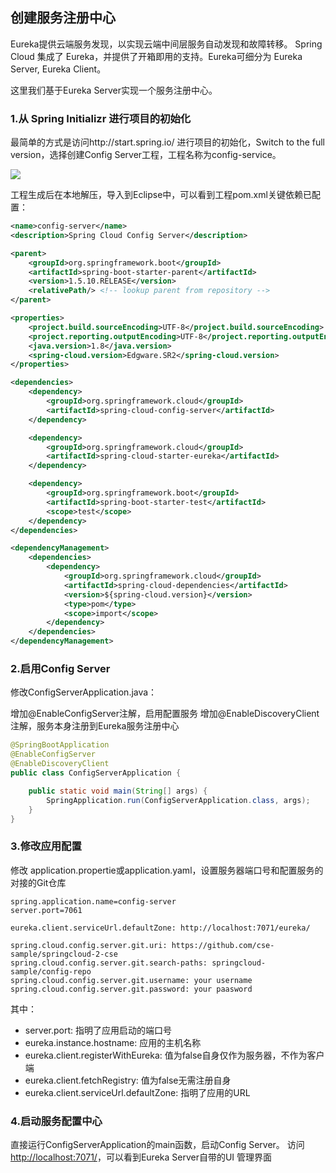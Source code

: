 ## 创建服务注册中心

Eureka提供云端服务发现，以实现云端中间层服务自动发现和故障转移。
Spring Cloud 集成了 Eureka，并提供了开箱即用的支持。Eureka可细分为 Eureka Server, Eureka Client。

这里我们基于Eureka Server实现一个服务注册中心。

### 1.从 Spring Initializr 进行项目的初始化

最简单的方式是访问http://start.spring.io/ 进行项目的初始化，Switch to the full version，选择创建Config Server工程，工程名称为config-service。

![](https://github.com/cse-sample/springcloud-2-cse/blob/master/springcloud-sample/images/Initializr_config_server.png)

工程生成后在本地解压，导入到Eclipse中，可以看到工程pom.xml关键依赖已配置：

```xml
<name>config-server</name>
<description>Spring Cloud Config Server</description>

<parent>
	<groupId>org.springframework.boot</groupId>
	<artifactId>spring-boot-starter-parent</artifactId>
	<version>1.5.10.RELEASE</version>
	<relativePath/> <!-- lookup parent from repository -->
</parent>

<properties>
	<project.build.sourceEncoding>UTF-8</project.build.sourceEncoding>
	<project.reporting.outputEncoding>UTF-8</project.reporting.outputEncoding>
	<java.version>1.8</java.version>
	<spring-cloud.version>Edgware.SR2</spring-cloud.version>
</properties>

<dependencies>
	<dependency>
		<groupId>org.springframework.cloud</groupId>
		<artifactId>spring-cloud-config-server</artifactId>
	</dependency>

	<dependency>
		<groupId>org.springframework.cloud</groupId>
		<artifactId>spring-cloud-starter-eureka</artifactId>
	</dependency>

	<dependency>
		<groupId>org.springframework.boot</groupId>
		<artifactId>spring-boot-starter-test</artifactId>
		<scope>test</scope>
	</dependency>
</dependencies>

<dependencyManagement>
	<dependencies>
		<dependency>
			<groupId>org.springframework.cloud</groupId>
			<artifactId>spring-cloud-dependencies</artifactId>
			<version>${spring-cloud.version}</version>
			<type>pom</type>
			<scope>import</scope>
		</dependency>
	</dependencies>
</dependencyManagement>
```

### 2.启用Config Server

修改ConfigServerApplication.java：

增加@EnableConfigServer注解，启用配置服务
增加@EnableDiscoveryClient注解，服务本身注册到Eureka服务注册中心

```Java
@SpringBootApplication
@EnableConfigServer
@EnableDiscoveryClient
public class ConfigServerApplication {

	public static void main(String[] args) {
		SpringApplication.run(ConfigServerApplication.class, args);
	}
}
```
### 3.修改应用配置
修改 application.propertie或application.yaml，设置服务器端口号和配置服务的对接的Git仓库

```
spring.application.name=config-server
server.port=7061

eureka.client.serviceUrl.defaultZone: http://localhost:7071/eureka/

spring.cloud.config.server.git.uri: https://github.com/cse-sample/springcloud-2-cse
spring.cloud.config.server.git.search-paths: springcloud-sample/config-repo
spring.cloud.config.server.git.username: your username
spring.cloud.config.server.git.password: your paasword
```
其中：

* server.port: 指明了应用启动的端口号
* eureka.instance.hostname: 应用的主机名称
* eureka.client.registerWithEureka: 值为false自身仅作为服务器，不作为客户端
* eureka.client.fetchRegistry: 值为false无需注册自身
* eureka.client.serviceUrl.defaultZone: 指明了应用的URL

### 4.启动服务配置中心
直接运行ConfigServerApplication的main函数，启动Config Server。
访问[http://localhost:7071/](http://localhost:7071/)，可以看到Eureka Server自带的UI 管理界面
